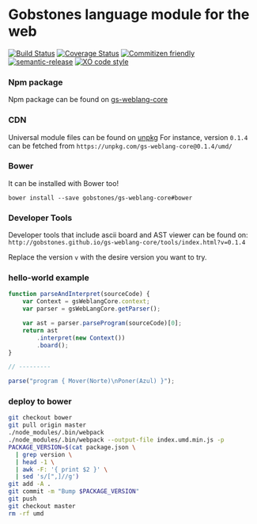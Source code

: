 # Gobstones language module for the web
[![Build Status](https://travis-ci.org/gobstones/gs-weblang-core.svg?branch=master)](https://travis-ci.org/gobstones/gs-weblang-core)
[![Coverage Status](https://coveralls.io/repos/github/gobstones/gs-weblang-core/badge.svg?branch=master)](https://coveralls.io/github/gobstones/gs-weblang-core?branch=master)
[![Commitizen friendly](https://img.shields.io/badge/commitizen-friendly-brightgreen.svg)](http://commitizen.github.io/cz-cli/)
[![semantic-release](https://img.shields.io/badge/%20%20%F0%9F%93%A6%F0%9F%9A%80-semantic--release-e10079.svg)](https://github.com/semantic-release/semantic-release)
[![XO code style](https://img.shields.io/badge/code_style-XO-5ed9c7.svg)](https://github.com/sindresorhus/xo)


### Npm package

Npm package can be found on [gs-weblang-core](https://www.npmjs.com/package/gs-weblang-core)

### CDN

Universal module files can be found on [unpkg](https://unpkg.com)
For instance, version `0.1.4` can be fetched from `https://unpkg.com/gs-weblang-core@0.1.4/umd/`

### Bower

It can be installed with Bower too!
```
bower install --save gobstones/gs-weblang-core#bower
```

### Developer Tools

Developer tools that include ascii board and AST viewer can be found on: `http://gobstones.github.io/gs-weblang-core/tools/index.html?v=0.1.4`

Replace the version `v` with the desire version you want to try.

### hello-world example
```js
function parseAndInterpret(sourceCode) {
    var Context = gsWeblangCore.context;
    var parser = gsWebLangCore.getParser();

    var ast = parser.parseProgram(sourceCode)[0];
    return ast
        .interpret(new Context())
        .board();
}

// ---------

parse("program { Mover(Norte)\nPoner(Azul) }");
```

### deploy to bower
```bash
git checkout bower
git pull origin master
./node_modules/.bin/webpack
./node_modules/.bin/webpack --output-file index.umd.min.js -p
PACKAGE_VERSION=$(cat package.json \
  | grep version \
  | head -1 \
  | awk -F: '{ print $2 }' \
  | sed 's/[",]//g')
git add -A .
git commit -m "Bump $PACKAGE_VERSION"
git push
git checkout master
rm -rf umd
```
